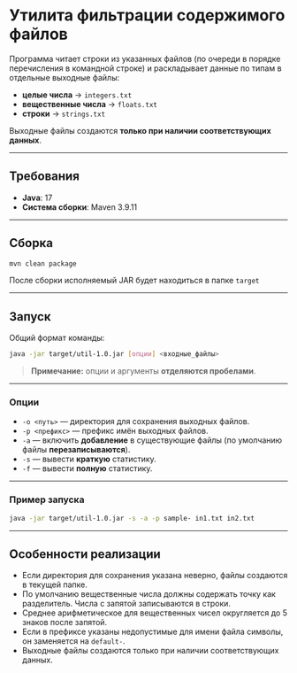 
# Утилита фильтрации содержимого файлов

Программа читает строки из указанных файлов (по очереди в порядке перечисления в командной строке) и раскладывает данные по типам в отдельные выходные файлы:

* **целые числа** → `integers.txt`
* **вещественные числа** → `floats.txt`
* **строки** → `strings.txt`

Выходные файлы создаются **только при наличии соответствующих данных**.

---

## Требования

* **Java**: 17
* **Система сборки**: Maven 3.9.11

---

## Сборка

```bash
mvn clean package
```

После сборки исполняемый JAR будет находиться в папке `target`

---

## Запуск

Общий формат команды:

```bash
java -jar target/util-1.0.jar [опции] <входные_файлы>
```

> **Примечание:** опции и аргументы **отделяются пробелами**.

---

### Опции

* `-o <путь>` — директория для сохранения выходных файлов.
* `-p <префикс>` — префикс имён выходных файлов.
* `-a` — включить **добавление** в существующие файлы (по умолчанию файлы **перезаписываются**).
* `-s` — вывести **краткую** статистику.
* `-f` — вывести **полную** статистику.

---

### Пример запуска

```bash
java -jar target/util-1.0.jar -s -a -p sample- in1.txt in2.txt
```

---

## Особенности реализации

* Если директория для сохранения указана неверно, файлы создаются в текущей папке.
* По умолчанию вещественные числа должны содержать точку как разделитель. Числа с запятой записываются в строки.
* Среднее арифметическое для вещественных чисел округляется до 5 знаков после запятой.
* Если в префиксе указаны недопустимые для имени файла символы, он заменяется на `default-`.
* Выходные файлы создаются только при наличии соответствующих данных.
